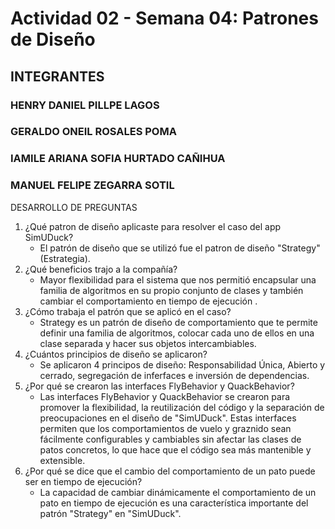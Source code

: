 # Actividad 02 - Semana 04: Patrones de Diseño

## INTEGRANTES
### HENRY DANIEL PILLPE LAGOS
### GERALDO ONEIL ROSALES POMA
### IAMILE ARIANA SOFIA HURTADO CAÑIHUA
### MANUEL FELIPE ZEGARRA SOTIL

DESARROLLO DE PREGUNTAS

1. ¿Qué patron de diseño aplicaste para resolver el caso del app SimUDuck?
   - El patrón de diseño que se utilizó fue el patron de diseño "Strategy" (Estrategia). 
3. ¿Qué beneficios trajo a la compañía?
   - Mayor flexibilidad para el sistema que nos permitió encapsular una familia de algoritmos en su propio conjunto de clases y también cambiar el comportamiento en tiempo de ejecución .
4. ¿Cómo trabaja el patrón que se aplicó en el caso?
   - Strategy es un patrón de diseño de comportamiento que te permite definir una familia de algoritmos, colocar cada uno de ellos    en una clase separada y hacer sus objetos intercambiables.
5. ¿Cuántos principios de diseño se aplicaron?
   - Se aplicaron 4 principos de diseño: Responsabilidad Única, Abierto y cerrado, segregación de inferfaces e inversión de dependencias.
6. ¿Por qué se crearon las interfaces FlyBehavior y QuackBehavior?
   - Las interfaces FlyBehavior y QuackBehavior se crearon para promover la flexibilidad, la reutilización del código y la separación de preocupaciones en el diseño de "SimUDuck". Estas interfaces permiten que los comportamientos de vuelo y graznido sean fácilmente configurables y cambiables sin afectar las clases de patos concretos, lo que hace que el código sea más mantenible y extensible.
7. ¿Por qué se dice que el cambio del comportamiento de un pato puede ser en tiempo de ejecución?
   - La capacidad de cambiar dinámicamente el comportamiento de un pato en tiempo de ejecución es una característica importante del patrón "Strategy" en "SimUDuck". 
     
